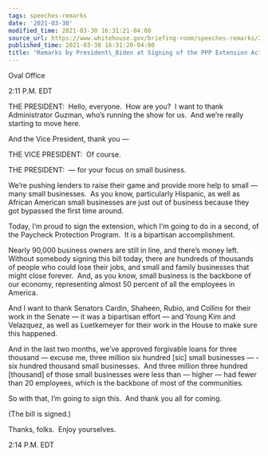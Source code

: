 ```yaml
---
tags: speeches-remarks
date: '2021-03-30'
modified_time: 2021-03-30 16:31:21-04:00
source_url: https://www.whitehouse.gov/briefing-room/speeches-remarks/2021/03/30/remarks-by-president-biden-at-signing-of-the-ppp-extension-act-of-2021/
published_time: 2021-03-30 16:31:20-04:00
title: "Remarks by President\_Biden at Signing of the PPP Extension Act of\_2021"
---
```

 
Oval Office

2:11 P.M. EDT

THE PRESIDENT:  Hello, everyone.  How are you?  I want to thank
Administrator Guzman, who’s running the show for us.  And we’re really
starting to move here. 

And the Vice President, thank you — 

THE VICE PRESIDENT:  Of course. 

THE PRESIDENT:  — for your focus on small business. 

We’re pushing lenders to raise their game and provide more help to small
— many small businesses.  As you know, particularly Hispanic, as well as
African American small businesses are just out of business because they
got bypassed the first time around.

Today, I’m proud to sign the extension, which I’m going to do in a
second, of the Paycheck Protection Program.  It is a bipartisan
accomplishment. 

Nearly 90,000 business owners are still in line, and there’s money
left.  Without somebody signing this bill today, there are hundreds of
thousands of people who could lose their jobs, and small and family
businesses that might close forever.  And, as you know, small business
is the backbone of our economy, representing almost 50 percent of all
the employees in America.

And I want to thank Senators Cardin, Shaheen, Rubio, and Collins for
their work in the Senate — it was a bipartisan effort — and Young Kim
and Velazquez, as well as Luetkemeyer for their work in the House to
make sure this happened.

And in the last two months, we’ve approved forgivable loans for three
thousand — excuse me, three million six hundred \[sic\] small businesses
— -six hundred thousand small businesses.  And three million three
hundred \[thousand\] of those small businesses were less than — higher —
had fewer than 20 employees, which is the backbone of most of the
communities.

So with that, I’m going to sign this.  And thank you all for coming. 

(The bill is signed.)

Thanks, folks.  Enjoy yourselves.  

2:14 P.M. EDT
